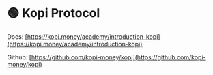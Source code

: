 # 🟢 Kopi Protocol

Docs: [https://kopi.money/academy/introduction-kopi](https://kopi.money/academy/introduction-kopi)

Github: [https://github.com/kopi-money/kopi](https://github.com/kopi-money/kopi)
